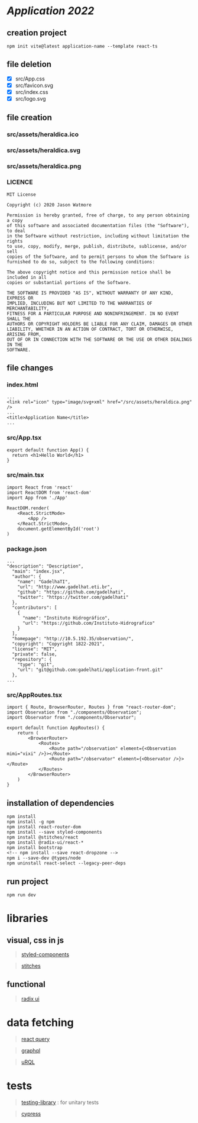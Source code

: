 # _Application 2022_

## creation project
```
npm init vite@latest application-name --template react-ts
```

## file deletion
- [x] src/App.css
- [x] src/favicon.svg
- [x] src/index.css
- [x] src/logo.svg

## file creation
### src/assets/heraldica.ico
### src/assets/heraldica.svg
### src/assets/heraldica.png

### LICENCE
```
MIT License

Copyright (c) 2020 Jason Watmore

Permission is hereby granted, free of charge, to any person obtaining a copy
of this software and associated documentation files (the "Software"), to deal
in the Software without restriction, including without limitation the rights
to use, copy, modify, merge, publish, distribute, sublicense, and/or sell
copies of the Software, and to permit persons to whom the Software is
furnished to do so, subject to the following conditions:

The above copyright notice and this permission notice shall be included in all
copies or substantial portions of the Software.

THE SOFTWARE IS PROVIDED "AS IS", WITHOUT WARRANTY OF ANY KIND, EXPRESS OR
IMPLIED, INCLUDING BUT NOT LIMITED TO THE WARRANTIES OF MERCHANTABILITY,
FITNESS FOR A PARTICULAR PURPOSE AND NONINFRINGEMENT. IN NO EVENT SHALL THE
AUTHORS OR COPYRIGHT HOLDERS BE LIABLE FOR ANY CLAIM, DAMAGES OR OTHER
LIABILITY, WHETHER IN AN ACTION OF CONTRACT, TORT OR OTHERWISE, ARISING FROM,
OUT OF OR IN CONNECTION WITH THE SOFTWARE OR THE USE OR OTHER DEALINGS IN THE
SOFTWARE.
```
## file changes
### index.html
```
...
<link rel="icon" type="image/svg+xml" href="/src/assets/heraldica.png" />
...
<title>Application Name</title>
...
```
### src/App.tsx
```
export default function App() {
  return <h1>Hello World</h1>
}
```

### src/main.tsx
```
import React from 'react'
import ReactDOM from 'react-dom'
import App from './App'

ReactDOM.render(
	<React.StrictMode>
		<App />
	</React.StrictMode>,
	document.getElementById('root')
)
```
### package.json
```
...
"description": "Description",
  "main": "index.jsx",
  "author": {
    "name": "GadelhaTI",
    "url": "http://www.gadelhat.eti.br",
    "github": "https://github.com/gadelhati",
    "twitter": "https://twitter.com/gadelhati"
  },
  "contributors": [
    {
      "name": "Instituto Hidrográfico",
      "url": "https://github.com/Instituto-Hidrografico"
    }
  ],
  "homepage": "http://10.5.192.35/observation/",
  "copyright": "Copyright 1822-2021",
  "license": "MIT",
  "private": false,
  "repository": {
    "type": "git",
    "url": "git@github.com:gadelhati/application-front.git"
  },
...
```
### src/AppRoutes.tsx
```
import { Route, BrowserRouter, Routes } from "react-router-dom";
import Observation from "./components/Observation";
import Observator from "./components/Observator";

export default function AppRoutes() {
    return (
        <BrowserRouter>
            <Routes>
                <Route path="/observation" element={<Observation mimi="vixi" />}></Route>
                <Route path="/observator" element={<Observator />}></Route>
            </Routes>
        </BrowserRouter>
    )
}
```

## installation of dependencies
```
npm install
npm install -g npm
npm install react-router-dom
npm install --save styled-components
npm install @stitches/react
npm install @radix-ui/react-*
npm install bootstrap
<!-- npm install --save react-dropzone -->
npm i --save-dev @types/node
npm uninstall react-select --legacy-peer-deps
```

## run project
```
npm run dev
```

# libraries
## visual, css in js
>[styled-components](https://styled-components.com/)

>[stitches](https://stitches.dev/)
## functional
>[radix ui](https://www.radix-ui.com/docs/primitives/overview/introduction)

# data fetching
>[react query](https://react-query.tanstack.com/)

>[graphql](https://graphql.org/)

>[uRQL](https://formidable.com/open-source/urql/)

# tests
>[testing-library](https://testing-library.com/docs/react-testing-library/intro/) : for unitary tests

>[cypress](https://www.cypress.io/)